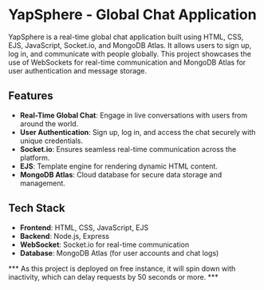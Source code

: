 # YapSphere - Global Chat Application

YapSphere is a real-time global chat application built using HTML, CSS, EJS, JavaScript, Socket.io, and MongoDB Atlas. It allows users to sign up, log in, and communicate with people globally. This project showcases the use of WebSockets for real-time communication and MongoDB Atlas for user authentication and message storage.

## Features

- **Real-Time Global Chat**: Engage in live conversations with users from around the world.
- **User Authentication**: Sign up, log in, and access the chat securely with unique credentials.
- **Socket.io**: Ensures seamless real-time communication across the platform.
- **EJS**: Template engine for rendering dynamic HTML content.
- **MongoDB Atlas**: Cloud database for secure data storage and management.

## Tech Stack

- **Frontend**: HTML, CSS, JavaScript, EJS
- **Backend**: Node.js, Express
- **WebSocket**: Socket.io for real-time communication
- **Database**: MongoDB Atlas (for user accounts and chat logs)


*** As this project is deployed on free instance, it will spin down with inactivity, which can delay requests by 50 seconds or more. ***
